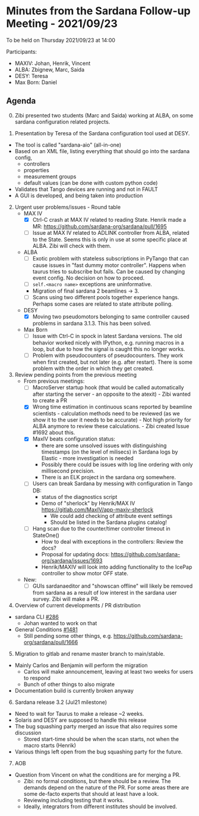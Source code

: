 # Minutes from the Sardana Follow-up Meeting - 2021/09/23

To be held on Thursday 2021/09/23 at 14:00

Participants:
- MAXIV: Johan, Henrik, Vincent
- ALBA: Zbignew, Marc, Saida
- DESY: Teresa
- Max Born: Daniel

## Agenda

0. Zibi presented two students (Marc and Saida) working at ALBA, on some sardana configuration related projects.

1. Presentation by Teresa of the Sardana configuration tool used at DESY.
  - The tool is called "sardana-aio" (all-in-one)
  - Based on an XML file, listing everything that should go into the sardana config, 
    + controllers 
    + properties
    + measurement groups
    + default values (can be done with custom python code)
  - Validates that Tango devices are running and not in FAULT
  - A GUI is developed, and being taken into production

2. Urgent user problems/issues - Round table
   - MAX IV
     - [X] Ctrl-C crash at MAX IV related to reading State. Henrik made a MR: https://github.com/sardana-org/sardana/pull/1695
     - [ ] Issue at MAX IV related to ADLINK controller from ALBA, related to the State. Seems this is only in use at some specific place at ALBA. Zibi will check with them.
   - ALBA
     - [ ] Exotic problem with stateless subscriptions in PyTango that can cause issues in "fast dummy motor controller". Happens when taurus tries to subscribe but fails. Can be caused by changing event config. No decision on how to proceed.
     - [ ] `self.<macro name>` exceptions are uninformative.
     - Migration of final sardana 2 beamlines -> 3. 
     - [ ] Scans using two different pools together experience hangs. Perhaps some cases are related to state attribute polling. 
   - DESY
     - [X] Moving two pseudomotors belonging to same controller caused problems in sardana 3.1.3. This has been solved.
   - Max Born
     - [ ] Issue with Ctrl-C in spock in latest Sardana versions. The old behavior worked nicely with IPython, e.g. running macros in a loop, but due to how the signal is caught this no longer works.
     - [ ] Problem with pseudocounters of pseudocounters. They work when first created, but not later (e.g. after restart). There is some problem with the order in which they get created.
   
3. Review pending points from the previous meeting
     - From previous meetings:
        - [ ] MacroServer startup hook (that would be called automatically after starting the server - an opposite to the atexit)
              - Zibi wanted to create a PR
        - [X] Wrong time estimation in continuous scans reported by beamline scientists - calculation methods need to be reviewed (as we show it to the user it needs to be accurate) 
              - Not high priority for ALBA anymore to review these calculations.
              - Zibi created Issue #1692 about this.
        - [X] MaxIV beats configuration status:
            - there are some unsolved issues with distinguishing timestamps (on the level of milisecs) in Sardana logs by Elastic - more investigation is needed
            - Possibly there could be issues with log line ordering with only millisecond precision.
            - There is an ELK project in the sardana org somewhere.
        - [ ] Users can break Sardana by messing with configuration in Tango DB:
     	    - status of the diagnostics script
            - Demo of "sherlock" by Henrik/MAX IV https://gitlab.com/MaxIV/app-maxiv-sherlock
              + We could add checking of attribute event settings 
              + Should be listed in the Sardana plugins catalog!
        - [ ] Hang scan due to the counter/timer controller timeout in StateOne() 
            - How to deal with exceptions in the controllers: Review the docs?
            - Proposal for updating docs: https://github.com/sardana-org/sardana/issues/1693
            - Henrik/MAXIV will look into adding functionality to the IcePap controller to show motor OFF state.
        
     - New:
       - [ ] GUIs sardanaeditor and "showscan offline" will likely be removed from sardana as a result of low interest in the sardana user survey. Zibi will make a PR.

4. Overview of current developments / PR distribution
  - sardana CLI [#286](https://github.com/sardana-org/sardana/issues/286)
    - Johan wanted to work on that
  - General Conditions [#1481](https://github.com/sardana-org/sardana/pull/1481)
    - Still pending some other things, e.g. https://github.com/sardana-org/sardana/pull/1666
    
5. Migration to gitlab and rename master branch to main/stable.
  - Mainly Carlos and Benjamin will perform the migration 
    - Carlos will make announcement, leaving at least two weeks for users to respond
    - Bunch of other things to also migrate
  - Documentation build is currently broken anyway
   
6. Sardana release 3.2 (Jul21 milestone)
  - Need to wait for Taurus to make a release ~2 weeks.
  - Solaris and DESY are supposed to handle this release
  - The bug squashing party merged an issue that also requires some discussion
    - Stored start-time should be when the scan starts, not when the macro starts (Henrik)
  - Various things left open from the bug squashing party for the future.

7. AOB
  - Question from Vincent on what the conditions are for merging a PR.
    - Zibi: no formal conditions, but there should be a review. The demands depend on the nature of the PR. For some areas there are some de-facto experts that should at least have a look.
    - Reviewing including testing that it works.
    - Ideally, integrators from different institutes should be involved.
  
